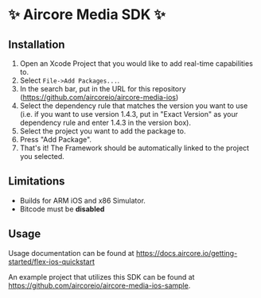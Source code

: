 # ✨ Aircore Media SDK ✨

## Installation

 1. Open an Xcode Project that you would like to add real-time capabilities to.
 2. Select `File->Add Packages...`.
 3. In the search bar, put in the URL for this repository (https://github.com/aircoreio/aircore-media-ios)
 4. Select the dependency rule that matches the version you want to use (i.e. if you want to use version 1.4.3, put in "Exact Version" as your dependency rule and enter 1.4.3 in the version box).
 5. Select the project you want to add the package to.
 6. Press "Add Package".
 7. That's it! The Framework should be automatically linked to the project you selected.

## Limitations

 - Builds for ARM iOS and x86 Simulator.
 - Bitcode must be **disabled**

## Usage

Usage documentation can be found at https://docs.aircore.io/getting-started/flex-ios-quickstart

An example project that utilizes this SDK can be found at https://github.com/aircoreio/aircore-media-ios-sample.

